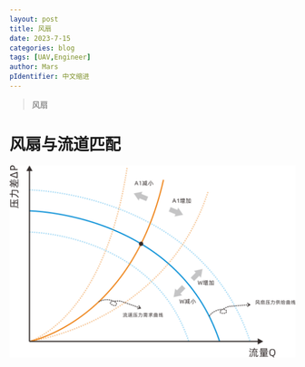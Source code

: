 ```yaml
---
layout: post
title: 风扇
date: 2023-7-15
categories: blog
tags: [UAV,Engineer]
author: Mars
pIdentifier: 中文缩进
---
```


> 风扇
 
# 风扇与流道匹配

![钢丝绳减振器](/assets/posts/74.png)

